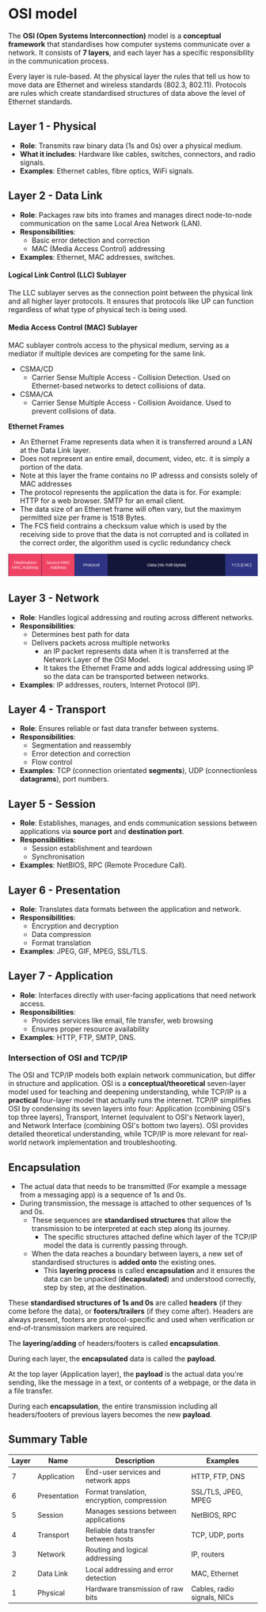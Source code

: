 # OSI model

The **OSI (Open Systems Interconnection)** model is a **conceptual framework** that standardises how computer systems communicate over a network. It consists of **7 layers**, and each layer has a specific responsibility in the communication process.

Every layer is rule-based. At the physical layer the rules that tell us how to move data are Ethernet and wireless standards (802.3, 802.11). Protocols are rules which create standardised structures of data above the level of Ethernet standards.

## Layer 1 - Physical

- **Role**: Transmits raw binary data (1s and 0s) over a physical medium.
- **What it includes**: Hardware like cables, switches, connectors, and radio signals.
- **Examples**: Ethernet cables, fibre optics, WiFi signals.

## Layer 2 - Data Link

- **Role**: Packages raw bits into frames and manages direct node-to-node communication on the same Local Area Network (LAN).
- **Responsibilities**:
  - Basic error detection and correction
  - MAC (Media Access Control) addressing
- **Examples**: Ethernet, MAC addresses, switches.

#### Logical Link Control (LLC) Sublayer

The LLC sublayer serves as the connection point between the physical link and all higher layer protocols. It ensures that protocols like UP can function regardless of what type of physical tech is being used.

#### Media Access Control (MAC) Sublayer

MAC sublayer controls access to the physical medium, serving as a mediator if multiple devices are competing for the same link.
- CSMA/CD
	- Carrier Sense Multiple Access - Collision Detection. Used on Ethernet-based networks to detect collisions of data.
- CSMA/CA
	- Carrier Sense Multiple Access - Collision Avoidance. Used to prevent collisions of data.

**Ethernet Frames**

- An Ethernet Frame represents data when it is transferred around a LAN at the Data Link layer.
- Does not represent an entire email, document, video, etc. it is simply a portion of the data.
- Note at this layer the frame contains no IP adresss and consists solely of MAC addresses
- The protocol represents the application the data is for. For example: HTTP for a web browser. SMTP for an email client.
- The data size of an Ethernet frame will often vary, but the maximym permitted size per frame is 1518 Bytes.
- The FCS field contrains a checksum value which is used by the receiving side to prove that the data is not corrupted and is collated in the correct order, the algorithm used is cyclic redundancy check

![](Images/eframe.png)


## Layer 3 - Network

- **Role**: Handles logical addressing and routing across different networks.
- **Responsibilities**:
  - Determines best path for data
  - Delivers packets across multiple networks
	  - an IP packet represents data when it is transferred at the Network Layer of the OSI Model.
	  - It takes the Ethernet Frame and adds logical addressing using IP so the data can be transported between networks.
- **Examples**: IP addresses, routers, Internet Protocol (IP).

## Layer 4 - Transport

- **Role**: Ensures reliable or fast data transfer between systems.
- **Responsibilities**:
  - Segmentation and reassembly
  - Error detection and correction
  - Flow control
- **Examples**: TCP (connection orientated **segments**), UDP (connectionless **datagrams**), port numbers.

## Layer 5 - Session

- **Role**: Establishes, manages, and ends communication sessions between applications via **source port** and **destination port**.
- **Responsibilities**:
  - Session establishment and teardown
  - Synchronisation
- **Examples**: NetBIOS, RPC (Remote Procedure Call).

## Layer 6 - Presentation

- **Role**: Translates data formats between the application and network.
- **Responsibilities**:
  - Encryption and decryption
  - Data compression
  - Format translation
- **Examples**: JPEG, GIF, MPEG, SSL/TLS.

## Layer 7 - Application

- **Role**: Interfaces directly with user-facing applications that need network access.
- **Responsibilities**:
  - Provides services like email, file transfer, web browsing
  - Ensures proper resource availability
- **Examples**: HTTP, FTP, SMTP, DNS.

### Intersection of OSI and TCP/IP

The OSI and TCP/IP models both explain network communication, but differ in structure and application. OSI is a **conceptual/theoretical** seven-layer model used for teaching and deepening understanding, while TCP/IP is a **practical** four-layer model that actually runs the internet. TCP/IP simplifies OSI by condensing its seven layers into four: Application (combining OSI's top three layers), Transport, Internet (equivalent to OSI's Network layer), and Network Interface (combining OSI's bottom two layers). OSI provides detailed theoretical understanding, while TCP/IP is more relevant for real-world network implementation and troubleshooting.

## Encapsulation

- The actual data that needs to be transmitted (For example a message from a messaging app) is a sequence of 1s and 0s. 
- During transmission, the message is attached to other sequences of 1s and 0s.
	- These sequences are **standardised structures** that allow the transmission to be interpreted at each step along its journey.
		- The specific structures attached define which layer of the TCP/IP model the data is currently passing through.
	- When the data reaches a boundary between layers, a new set of standardised structures is **added onto** the existing ones.
		- This **layering process** is called **encapsulation** and it ensures the data can be unpacked (**decapsulated**) and understood correctly, step by step, at the destination.

These **standardised structures of 1s and 0s** are called **headers** (if they come before the data), or **footers/trailers** (if they come after). Headers are always present, footers are protocol-specific and used when verification or end-of-transmission markers are required.

The **layering/adding** of headers/footers is called **encapsulation**. 

During each layer, the **encapsulated** data is called the **payload**. 

At the top layer (Application layer), the **payload** is the actual data you're sending, like the message in a text, or contents of a webpage, or the data in a file transfer.

During each **encapsulation**, the entire transmission including all headers/footers of previous layers becomes the new **payload**.


## Summary Table

| Layer | Name         | Description                                 | Examples                    |
| ----- | ------------ | ------------------------------------------- | --------------------------- |
| 7     | Application  | End-user services and network apps          | HTTP, FTP, DNS              |
| 6     | Presentation | Format translation, encryption, compression | SSL/TLS, JPEG, MPEG         |
| 5     | Session      | Manages sessions between applications       | NetBIOS, RPC                |
| 4     | Transport    | Reliable data transfer between hosts        | TCP, UDP, ports             |
| 3     | Network      | Routing and logical addressing              | IP, routers                 |
| 2     | Data Link    | Local addressing and error detection        | MAC, Ethernet               |
| 1     | Physical     | Hardware transmission of raw bits           | Cables, radio signals, NICs |


